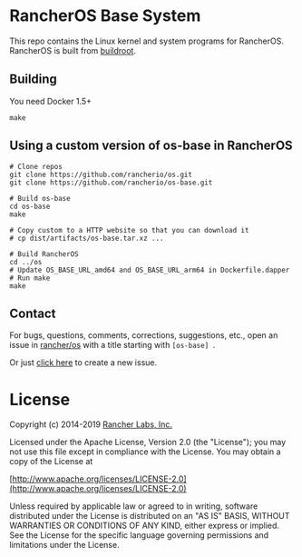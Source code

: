 # RancherOS Base System

This repo contains the Linux kernel and system programs for RancherOS.  RancherOS is built from [buildroot](https://buildroot.org/).

## Building

You need Docker 1.5+

    make

## Using a custom version of os-base in RancherOS

```
# Clone repos
git clone https://github.com/rancherio/os.git
git clone https://github.com/rancherio/os-base.git

# Build os-base
cd os-base
make

# Copy custom to a HTTP website so that you can download it
# cp dist/artifacts/os-base.tar.xz ...

# Build RancherOS
cd ../os
# Update OS_BASE_URL_amd64 and OS_BASE_URL_arm64 in Dockerfile.dapper
# Run make
make
```
## Contact
For bugs, questions, comments, corrections, suggestions, etc., open an issue in
 [rancher/os](//github.com/rancher/os/issues) with a title starting with `[os-base] `.

Or just [click here](//github.com/rancher/os/issues/new?title=%5Bos-base%5D%20) to create a new issue.


# License
Copyright (c) 2014-2019 [Rancher Labs, Inc.](http://rancher.com)

Licensed under the Apache License, Version 2.0 (the "License");
you may not use this file except in compliance with the License.
You may obtain a copy of the License at

[http://www.apache.org/licenses/LICENSE-2.0](http://www.apache.org/licenses/LICENSE-2.0)

Unless required by applicable law or agreed to in writing, software
distributed under the License is distributed on an "AS IS" BASIS,
WITHOUT WARRANTIES OR CONDITIONS OF ANY KIND, either express or implied.
See the License for the specific language governing permissions and
limitations under the License.


